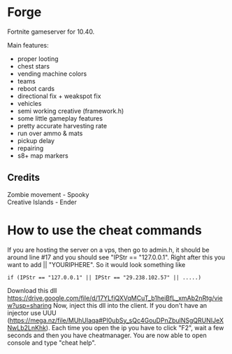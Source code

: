 # Forge
Fortnite gameserver for 10.40.

Main features:

- proper looting
- chest stars
- vending machine colors
- teams
- reboot cards
- directional fix + weakspot fix
- vehicles
- semi working creative (framework.h)
- some little gameplay features
- pretty accurate harvesting rate
- run over ammo & mats
- pickup delay
- repairing
- s8+ map markers

## Credits

Zombie movement - Spooky<br>
Creative Islands - Ender<br>

# How to use the cheat commands

If you are hosting the server on a vps, then go to admin.h, it should be around line #17 and you should see "IPStr == "127.0.0.1".
Right after this you want to add || "YOURIPHERE". So it would look something like 	
```
if (IPStr == "127.0.0.1" || IPStr == "29.238.102.57" || .....)
```

Download this dll https://drive.google.com/file/d/17YLfiQXVqMCuT_b1heiBfL_xmAb2nRtg/view?usp=sharing
Now, inject this dll into the client. If you don't have an injector use UUU (https://mega.nz/file/MUhUlaqa#PI0ubSy_sQc4GouDPnZbulNSgQRUNIJeXNwLb2LnKhk).
Each time you open the ip you have to click "F2", wait a few seconds and then you have cheatmanager. You are now able to open console and type "cheat help".
